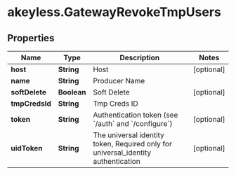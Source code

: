 # akeyless.GatewayRevokeTmpUsers

## Properties

Name | Type | Description | Notes
------------ | ------------- | ------------- | -------------
**host** | **String** | Host | [optional] 
**name** | **String** | Producer Name | 
**softDelete** | **Boolean** | Soft Delete | [optional] 
**tmpCredsId** | **String** | Tmp Creds ID | 
**token** | **String** | Authentication token (see &#x60;/auth&#x60; and &#x60;/configure&#x60;) | [optional] 
**uidToken** | **String** | The universal identity token, Required only for universal_identity authentication | [optional] 


